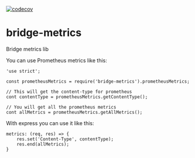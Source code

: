[![codecov](https://codecov.io/gh/Leadformance/bridge-metrics/branch/master/graph/badge.svg)](https://codecov.io/gh/Leadformance/bridge-metrics)

# bridge-metrics

Bridge metrics lib

You can use Prometheus metrics like this:

```
'use strict';

const prometheusMetrics = require('bridge-metrics').prometheusMetrics;

// This will get the content-type for prometheus
cont contentType = prometheusMetrics.getContentType();

// You will get all the prometheus metrics
cont allMetrics = prometheusMetrics.getAllMetrics();

```

With express you can use it like this:

```
metrics: (req, res) => {
    res.set('Content-Type', contentType);
    res.end(allMetrics);
}
```
